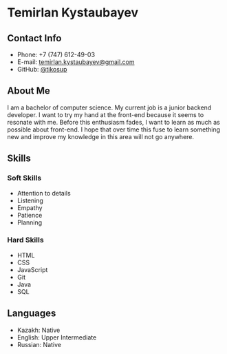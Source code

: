 # Temirlan Kystaubayev

## **Contact Info**

+ Phone: +7 (747) 612-49-03
+ E-mail: temirlan.kystaubayev@gmail.com
+ GitHub: [@tikosup](https://github.com/TIKOsup)

## **About Me**

I am a bachelor of computer science. My current job is a junior backend developer. I want to try my hand at the front-end because it seems to resonate with me. Before this enthusiasm fades, I want to learn as much as possible about front-end. I hope that over time this fuse to learn something new and improve my knowledge in this area will not go anywhere.

## **Skills**

### **Soft Skills**

+ Attention to details
+ Listening
+ Empathy
+ Patience
+ Planning

### **Hard Skills**

+ HTML
+ CSS
+ JavaScript
+ Git
+ Java
+ SQL

## **Languages**

+ Kazakh: Native
+ English: Upper Intermediate
+ Russian: Native
